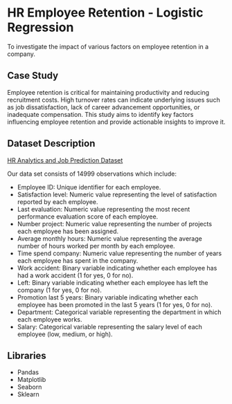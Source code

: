 # HR Employee Retention - Logistic Regression
To investigate the impact of various factors on employee retention in a company.
 
## Case Study
Employee retention is critical for maintaining productivity and reducing recruitment costs. High turnover rates can indicate underlying issues such as job dissatisfaction, lack of career advancement opportunities, or inadequate compensation. This study aims to identify key factors influencing employee retention and provide actionable insights to improve it.

## Dataset Description
[HR Analytics and Job Prediction Dataset](https://www.kaggle.com/datasets/mfaisalqureshi/hr-analytics-and-job-prediction)

Our data set consists of 14999 observations which include:

- Employee ID: Unique identifier for each employee.
- Satisfaction level: Numeric value representing the level of satisfaction reported by each employee.
- Last evaluation: Numeric value representing the most recent performance evaluation score of each employee.
- Number project: Numeric value representing the number of projects each employee has been assigned.
- Average monthly hours: Numeric value representing the average number of hours worked per month by each employee.
- Time spend company: Numeric value representing the number of years each employee has spent in the company.
- Work accident: Binary variable indicating whether each employee has had a work accident (1 for yes, 0 for no).
- Left: Binary variable indicating whether each employee has left the company (1 for yes, 0 for no).
- Promotion last 5 years: Binary variable indicating whether each employee has been promoted in the last 5 years (1 for yes, 0 for no).
- Department: Categorical variable representing the department in which each employee works.
- Salary: Categorical variable representing the salary level of each employee (low, medium, or high).

## Libraries
- Pandas
- Matplotlib
- Seaborn
- Sklearn
